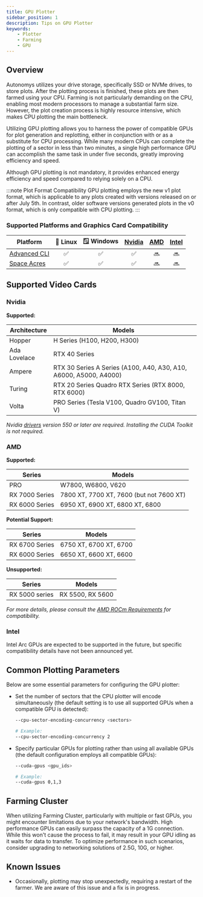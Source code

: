 ```yaml
---
title: GPU Plotter
sidebar_position: 1
description: Tips on GPU Plotter
keywords:
    - Plotter
    - Farming
    - GPU
---
```


## Overview

Autonomys utilizes your drive storage, specifically SSD or NVMe drives, to store plots. After the plotting process is finished, these plots are then farmed using your CPU. Farming is not particularly demanding on the CPU, enabling most modern processors to manage a substantial farm size. However, the plot creation process is highly resource intensive, which makes CPU plotting the main bottleneck.

Utilizing GPU plotting allows you to harness the power of compatible GPUs for plot generation and replotting, either in conjunction with or as a substitute for CPU processing. While many modern CPUs can complete the plotting of a sector in less than two minutes, a single high performance GPU can accomplish the same task in under five seconds, greatly improving efficiency and speed.

Although GPU plotting is not mandatory, it provides enhanced energy efficiency and speed compared to relying solely on a CPU.


:::note Plot Format Compatibility
GPU plotting employs the new v1 plot format, which is applicable to any plots created with versions released on or after July 5th. In contrast, older software versions generated plots in the v0 format, which is only compatible with CPU plotting.
:::


### Supported Platforms and Graphics Card Compatibility
| Platform          | 🐧 Linux | 🪟 Windows | [Nvidia](#nvidia) | [AMD](#amd) | [Intel](#intel) |
|-------------------|:-------:|:---------:|:---------:|:-----------:|:------------:|
| [Advanced CLI](https://github.com/autonomys/subspace/releases)          |   ✅    |    ✅     |    ✅     |     🔜      |      🔜      |
| [Space Acres](https://github.com/autonomys/space-acres/releases)       |   ✅    |    ✅     |    ✅     |     🔜      |      🔜      |


## Supported Video Cards

### **Nvidia**
**Supported:**

| Architecture      | Models                                                                 |
|-------------------|------------------------------------------------------------------------|
| Hopper            | H Series (H100, H200, H300)                                            |
| Ada Lovelace      | RTX 40 Series                                                          |
| Ampere            | RTX 30 Series A Series (A100, A40, A30, A10, A6000, A5000, A4000) |
| Turing            | RTX 20 Series Quadro RTX Series (RTX 8000, RTX 6000)              |
| Volta             | PRO Series (Tesla V100, Quadro GV100, Titan V)                         |

*Nvidia [drivers](https://developer.nvidia.com/cuda-downloads) version 550 or later are required. Installing the CUDA Toolkit is not required.*

### **AMD**

**Supported:**

| Series            | Models                                                                 |
|-------------------|------------------------------------------------------------------------|
| PRO               | W7800, W6800, V620                                                     |
| RX 7000 Series    | 7800 XT, 7700 XT, 7600 (but not 7600 XT)                               |
| RX 6000 Series    | 6950 XT, 6900 XT, 6800 XT, 6800                                        |

**Potential Support:**

| Series            | Models                                                                 |
|-------------------|------------------------------------------------------------------------|
| RX 6700 Series    | 6750 XT, 6700 XT, 6700                                                 |
| RX 6000 Series    | 6650 XT, 6600 XT, 6600                                                 |

**Unsupported:**

| Series            | Models                                                                 |
|-------------------|------------------------------------------------------------------------|
| RX 5000 series    | RX 5500, RX 5600                                                       |


*For more details, please consult the [AMD ROCm Requirements](https://rocm.docs.amd.com/projects/install-on-linux/en/latest/reference/system-requirements.html) for compatibility.*

### **Intel**

Intel Arc GPUs are expected to be supported in the future, but specific compatibility details have not been announced yet.


## Common Plotting Parameters

Below are some essential parameters for configuring the GPU plotter:

- Set the number of sectors that the CPU plotter will encode simultaneously (the default setting is to use all supported GPUs when a compatible GPU is detected):
  ```bash
  --cpu-sector-encoding-concurrency <sectors>

  # Example:
  --cpu-sector-encoding-concurrency 2
  ```
- Specify particular GPUs for plotting rather than using all available GPUs (the default configuration employs all compatible GPUs):
  ```bash
  --cuda-gpus <gpu_ids>

  # Example:
  --cuda-gpus 0,1,3
  ```


## Farming Cluster
  
When utilizing Farming Cluster, particularly with multiple or fast GPUs, you might encounter limitations due to your network's bandwidth. High performance GPUs can easily surpass the capacity of a 1G connection. While this won't cause the process to fail, it may result in your GPU idling as it waits for data to transfer. To optimize performance in such scenarios, consider upgrading to networking solutions of 2.5G, 10G, or higher.


## Known Issues

- Occasionally, plotting may stop unexpectedly, requiring a restart of the farmer. We are aware of this issue and a fix is in progress.